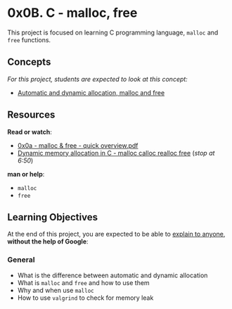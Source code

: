# 0x0B. C - malloc, free

This project is focused on learning C programming language, ``malloc`` and ``free`` functions.

## Concepts

*For this project, students are expected to look at this concept:*

- [Automatic and dynamic allocation, malloc and free](https://intranet.hbtn.io/concepts/62)

## Resources

**Read or watch**:

- [0x0a - malloc & free - quick overview.pdf](https://intranet.hbtn.io/rltoken/aRWpmTTHkSS2nTGh0Q5xyA)
- [Dynamic memory allocation in C - malloc calloc realloc free](https://intranet.hbtn.io/rltoken/yD3tk5u--ws7QNFwTOfaDQ) (*stop at 6:50*)

**man or help**:

- `malloc`
- `free`

## Learning Objectives

At the end of this project, you are expected to be able to [explain to anyone](https://intranet.hbtn.io/rltoken/8uDFCbiN-7CK-SAbf4GZ2w), **without the help of Google**:

### General

- What is the difference between automatic and dynamic allocation
- What is `malloc` and `free` and how to use them
- Why and when use `malloc`
- How to use `valgrind` to check for memory leak
